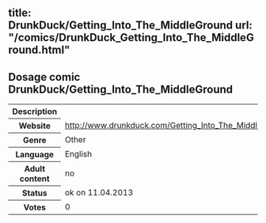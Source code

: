 title: DrunkDuck/Getting_Into_The_MiddleGround
url: "/comics/DrunkDuck_Getting_Into_The_MiddleGround.html"
---
Dosage comic DrunkDuck/Getting_Into_The_MiddleGround
-----------------------------------------

<table class="comicinfo">
<tr>
<th>Description</th><td></td>
</tr>
<tr>
<th>Website</th><td><a href="http://www.drunkduck.com/Getting_Into_The_MiddleGround/">http://www.drunkduck.com/Getting_Into_The_MiddleGround/</a></td>
</tr>
<tr>
<th>Genre</th><td>Other</td>
</tr>
<tr>
<th>Language</th><td>English</td>
</tr>
<tr>
<th>Adult content</th><td>no</td>
</tr>
<tr>
<th>Status</th><td>ok on 11.04.2013</td>
</tr>
<tr>
<th>Votes</th><td>0</div></td>
</tr>
</table>
